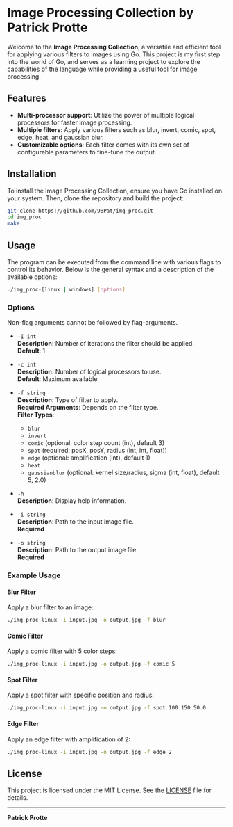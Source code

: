 
# Image Processing Collection by Patrick Protte

Welcome to the **Image Processing Collection**, a versatile and efficient tool for applying various filters to images using Go. This project is my first step into the world of Go, and serves as a learning project to explore the capabilities of the language while providing a useful tool for image processing.

## Features

- **Multi-processor support**: Utilize the power of multiple logical processors for faster image processing.
- **Multiple filters**: Apply various filters such as blur, invert, comic, spot, edge, heat, and gaussian blur.
- **Customizable options**: Each filter comes with its own set of configurable parameters to fine-tune the output.

## Installation

To install the Image Processing Collection, ensure you have Go installed on your system. Then, clone the repository and build the project:

```bash
git clone https://github.com/98Pat/img_proc.git
cd img_proc
make
```

## Usage

The program can be executed from the command line with various flags to control its behavior. Below is the general syntax and a description of the available options:

```bash
./img_proc-[linux | windows] [options]
```

### Options

Non-flag arguments cannot be followed by flag-arguments.

- `-I int`  
  **Description**: Number of iterations the filter should be applied.  
  **Default**: 1  

- `-c int`  
  **Description**: Number of logical processors to use.  
  **Default**: Maximum available  

- `-f string`  
  **Description**: Type of filter to apply.  
  **Required Arguments**: Depends on the filter type.  
  **Filter Types**:
  - `blur`
  - `invert`
  - `comic`        (optional: color step count (int), default 3)
  - `spot`         (required: posX, posY, radius (int, int, float))
  - `edge`         (optional: amplification (int), default 1)
  - `heat`
  - `gaussianblur` (optional: kernel size/radius, sigma (int, float), default 5, 2.0)

- `-h`  
  **Description**: Display help information.

- `-i string`  
  **Description**: Path to the input image file.  
  **Required**

- `-o string`  
  **Description**: Path to the output image file.  
  **Required**

### Example Usage

#### Blur Filter

Apply a blur filter to an image:

```bash
./img_proc-linux -i input.jpg -o output.jpg -f blur
```

#### Comic Filter

Apply a comic filter with 5 color steps:

```bash
./img_proc-linux -i input.jpg -o output.jpg -f comic 5
```

#### Spot Filter

Apply a spot filter with specific position and radius:

```bash
./img_proc-linux -i input.jpg -o output.jpg -f spot 100 150 50.0
```

#### Edge Filter

Apply an edge filter with amplification of 2:

```bash
./img_proc-linux -i input.jpg -o output.jpg -f edge 2
```

## License

This project is licensed under the MIT License. See the [LICENSE](LICENSE) file for details.

---

**Patrick Protte**
